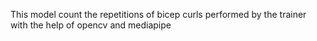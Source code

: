 This model count the repetitions of bicep curls performed by the trainer with the help of opencv and mediapipe
